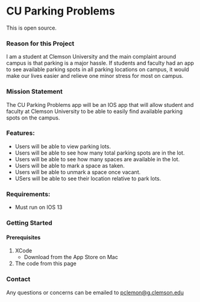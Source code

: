 # CU Parking Problems
This is open source.

### Reason for this Project
I am a student at Clemson University and the main complaint around campus is that parking is a major hassle.  If students and faculty had an app to see available parking spots in all parking locations on campus, it would make our lives easier and relieve one minor stress for most on campus.

### Mission Statement
The CU Parking Problems app will be an IOS app that will allow student and faculty at Clemson University to be able to easily find available parking spots on the campus.

### Features:
* Users will be able to view parking lots.
* Users will be able to see how many total parking spots are in the lot.
* Users will be able to see how many spaces are available in the lot.
* Users will be able to mark a space as taken.
* Users will be able to unmark a space once vacant.
* USers will be able to see their location relative to park lots.

### Requirements:
* Must run on IOS 13

### Getting Started
#### Prerequisites
1. XCode
    * Download from the App Store on Mac
2. The code from this page

### Contact
Any questions or concerns can be emailed to pclemon@g.clemson.edu
